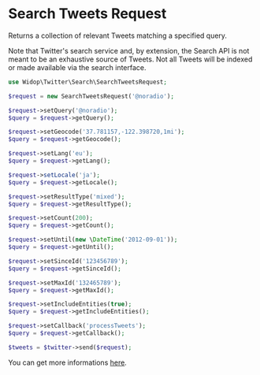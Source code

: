 # Search Tweets Request

Returns a collection of relevant Tweets matching a specified query.

Note that Twitter's search service and, by extension, the Search API is not meant to be an exhaustive source of Tweets.
Not all Tweets will be indexed or made available via the search interface.

``` php
use Widop\Twitter\Search\SearchTweetsRequest;

$request = new SearchTweetsRequest('@noradio');

$request->setQuery('@noradio');
$query = $request->getQuery();

$request->setGeocode('37.781157,-122.398720,1mi');
$query = $request->getGeocode();

$request->setLang('eu');
$query = $request->getLang();

$request->setLocale('ja');
$query = $request->getLocale();

$request->setResultType('mixed');
$query = $request->getResultType();

$request->setCount(200);
$query = $request->getCount();

$request->setUntil(new \DateTime('2012-09-01'));
$query = $request->getUntil();

$request->setSinceId('123456789');
$query = $request->getSinceId();

$request->setMaxId('132465789');
$query = $request->getMaxId();

$request->setIncludeEntities(true);
$query = $request->getIncludeEntities();

$request->setCallback('processTweets');
$query = $request->getCallback();

$tweets = $twitter->send($request);
```

You can get more informations [here](https://dev.twitter.com/docs/api/1.1/get/search/tweets).
